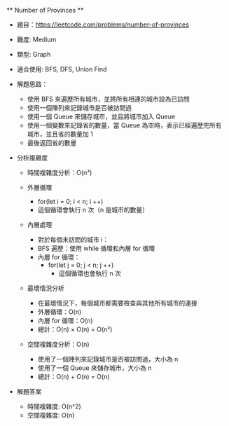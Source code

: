 ** Number of Provinces **

- 題目：https://leetcode.com/problems/number-of-provinces
- 難度: Medium
- 類型: Graph
- 適合使用: BFS, DFS, Union Find
- 解題思路：
  - 使用 BFS 來遍歷所有城市，並將所有相連的城市設為已訪問
  - 使用一個陣列來記錄城市是否被訪問過
  - 使用一個 Queue 來儲存城市，並且將城市加入 Queue
  - 使用一個變數來記錄省的數量，當 Queue 為空時，表示已經遍歷完所有城市，並且省的數量加 1
  - 最後返回省的數量



- 分析複雜度
  - 時間複雜度分析：O(n²)
  - 外層循環
    - for(let i = 0; i < n; i ++)
    - 這個循環會執行 n 次（n 是城市的數量）
  - 內層處理
    - 對於每個未訪問的城市 i：
    - BFS 遍歷：使用 while 循環和內層 for 循環
    - 內層 for 循環：
      - for(let j = 0; j < n; j ++)
        - 這個循環也會執行 n 次
  - 最壞情況分析
    - 在最壞情況下，每個城市都需要檢查與其他所有城市的連接
    - 外層循環：O(n)
    - 內層 for 循環：O(n)
    - 總計：O(n) × O(n) = O(n²)
    
  - 空間複雜度分析：O(n)
    - 使用了一個陣列來記錄城市是否被訪問過，大小為 n
    - 使用了一個 Queue 來儲存城市，大小為 n
    - 總計：O(n) + O(n) = O(n)

- 解題答案
  - 時間複雜度: O(n^2)
  - 空間複雜度: O(n)